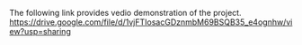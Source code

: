 The following link provides vedio demonstration of the project.  
https://drive.google.com/file/d/1vjFTIosacGDznmbM69BSQB35_e4ognhw/view?usp=sharing
